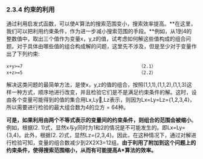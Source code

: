 ### 2.3.4 约束的利用
通过利用启发式函数，可以使A’算法的搜索范围变小，搜索效率提高。**在这里，我们可以把利用约束条件，作为进一步减小搜索范围的手段。**例如，从1到4的整数值中，取出三个值作为变量x，y,z的值，试考虑如何解这些值构成的组合问题。对于具体由哪些值的组合构成解的问题，这里先不涉及，但是至少对于变量作出了下列约束:

    x+y>=7                                           （2.1）
    x+z>=5                                           （2.2）
    
解决这类问题的最简单方法，是使x，y,z的值的组合，按照(1,1,1),(1,1,2),(1,1,3)这样一种方式，顺序地进行改变，并且检验它们是不是满足约束条件的解。这时，设由各个变量可能得到的值的集合用Lx,Ly,Lz表示，则因为Lx=Ly=Lz={1,2,3,4}，所以需要进行检验的最大组合数为4的立方 = 64种。    

**可是，如果利用由两个不等式表示的变量间的约束条件，则组合的范围会被缩小**。例如，根据(2. 1)式，显然x与y同时为1和2的情况是不可能发生的。即Lx=Ly={3,4}。此外，根据(2. 2)式，显然Lz={2,3,4}。因此，在这种情况下，通过对解进行检验可知，变量的组合数减少到2X2X3=12组。**由于利用了附加到这个问题上的约束条件，使得搜索范围缩小，从而有可能提高A*算法的效率。**




